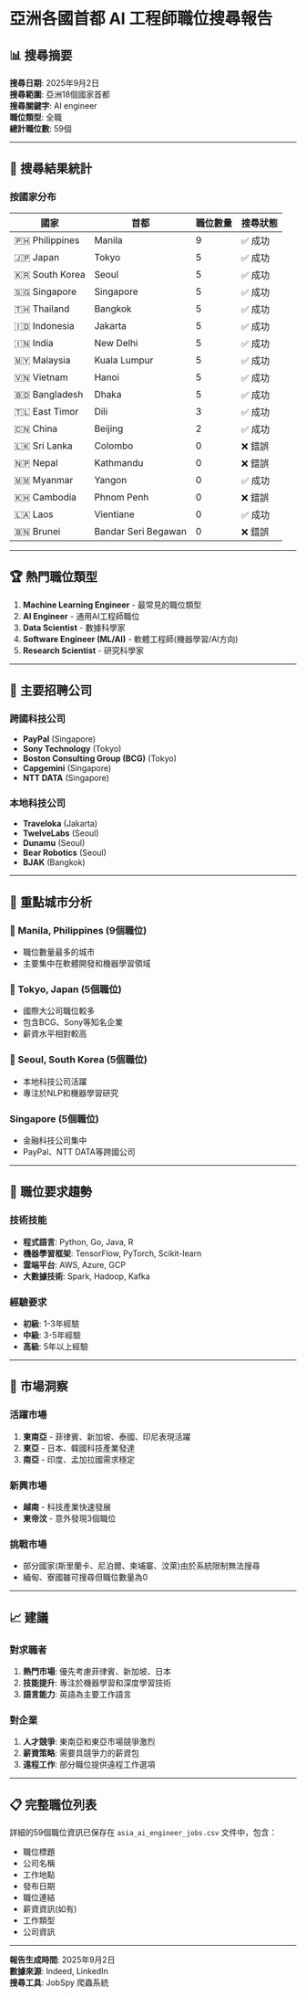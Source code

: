 # 亞洲各國首都 AI 工程師職位搜尋報告

## 📊 搜尋摘要

**搜尋日期**: 2025年9月2日  
**搜尋範圍**: 亞洲18個國家首都  
**搜尋關鍵字**: AI engineer  
**職位類型**: 全職  
**總計職位數**: 59個

---

## 🎯 搜尋結果統計

### 按國家分布
| 國家 | 首都 | 職位數量 | 搜尋狀態 |
|------|------|----------|----------|
| 🇵🇭 Philippines | Manila | 9 | ✅ 成功 |
| 🇯🇵 Japan | Tokyo | 5 | ✅ 成功 |
| 🇰🇷 South Korea | Seoul | 5 | ✅ 成功 |
| 🇸🇬 Singapore | Singapore | 5 | ✅ 成功 |
| 🇹🇭 Thailand | Bangkok | 5 | ✅ 成功 |
| 🇮🇩 Indonesia | Jakarta | 5 | ✅ 成功 |
| 🇮🇳 India | New Delhi | 5 | ✅ 成功 |
| 🇲🇾 Malaysia | Kuala Lumpur | 5 | ✅ 成功 |
| 🇻🇳 Vietnam | Hanoi | 5 | ✅ 成功 |
| 🇧🇩 Bangladesh | Dhaka | 5 | ✅ 成功 |
| 🇹🇱 East Timor | Dili | 3 | ✅ 成功 |
| 🇨🇳 China | Beijing | 2 | ✅ 成功 |
| 🇱🇰 Sri Lanka | Colombo | 0 | ❌ 錯誤 |
| 🇳🇵 Nepal | Kathmandu | 0 | ❌ 錯誤 |
| 🇲🇲 Myanmar | Yangon | 0 | ✅ 成功 |
| 🇰🇭 Cambodia | Phnom Penh | 0 | ❌ 錯誤 |
| 🇱🇦 Laos | Vientiane | 0 | ✅ 成功 |
| 🇧🇳 Brunei | Bandar Seri Begawan | 0 | ❌ 錯誤 |

---

## 🏆 熱門職位類型

1. **Machine Learning Engineer** - 最常見的職位類型
2. **AI Engineer** - 通用AI工程師職位
3. **Data Scientist** - 數據科學家
4. **Software Engineer (ML/AI)** - 軟體工程師(機器學習/AI方向)
5. **Research Scientist** - 研究科學家

---

## 🏢 主要招聘公司

### 跨國科技公司
- **PayPal** (Singapore)
- **Sony Technology** (Tokyo)
- **Boston Consulting Group (BCG)** (Tokyo)
- **Capgemini** (Singapore)
- **NTT DATA** (Singapore)

### 本地科技公司
- **Traveloka** (Jakarta)
- **TwelveLabs** (Seoul)
- **Dunamu** (Seoul)
- **Bear Robotics** (Seoul)
- **BJAK** (Bangkok)

---

## 📍 重點城市分析

### 🥇 Manila, Philippines (9個職位)
- 職位數量最多的城市
- 主要集中在軟體開發和機器學習領域

### 🥈 Tokyo, Japan (5個職位)
- 國際大公司職位較多
- 包含BCG、Sony等知名企業
- 薪資水平相對較高

### 🥉 Seoul, South Korea (5個職位)
- 本地科技公司活躍
- 專注於NLP和機器學習研究

### Singapore (5個職位)
- 金融科技公司集中
- PayPal、NTT DATA等跨國公司

---

## 💼 職位要求趨勢

### 技術技能
- **程式語言**: Python, Go, Java, R
- **機器學習框架**: TensorFlow, PyTorch, Scikit-learn
- **雲端平台**: AWS, Azure, GCP
- **大數據技術**: Spark, Hadoop, Kafka

### 經驗要求
- **初級**: 1-3年經驗
- **中級**: 3-5年經驗
- **高級**: 5年以上經驗

---

## 🚀 市場洞察

### 活躍市場
1. **東南亞** - 菲律賓、新加坡、泰國、印尼表現活躍
2. **東亞** - 日本、韓國科技產業發達
3. **南亞** - 印度、孟加拉國需求穩定

### 新興市場
- **越南** - 科技產業快速發展
- **東帝汶** - 意外發現3個職位

### 挑戰市場
- 部分國家(斯里蘭卡、尼泊爾、柬埔寨、汶萊)由於系統限制無法搜尋
- 緬甸、寮國雖可搜尋但職位數量為0

---

## 📈 建議

### 對求職者
1. **熱門市場**: 優先考慮菲律賓、新加坡、日本
2. **技能提升**: 專注於機器學習和深度學習技術
3. **語言能力**: 英語為主要工作語言

### 對企業
1. **人才競爭**: 東南亞和東亞市場競爭激烈
2. **薪資策略**: 需要具競爭力的薪資包
3. **遠程工作**: 部分職位提供遠程工作選項

---

## 📋 完整職位列表

詳細的59個職位資訊已保存在 `asia_ai_engineer_jobs.csv` 文件中，包含：
- 職位標題
- 公司名稱
- 工作地點
- 發布日期
- 職位連結
- 薪資資訊(如有)
- 工作類型
- 公司資訊

---

**報告生成時間**: 2025年9月2日  
**數據來源**: Indeed, LinkedIn  
**搜尋工具**: JobSpy 爬蟲系統